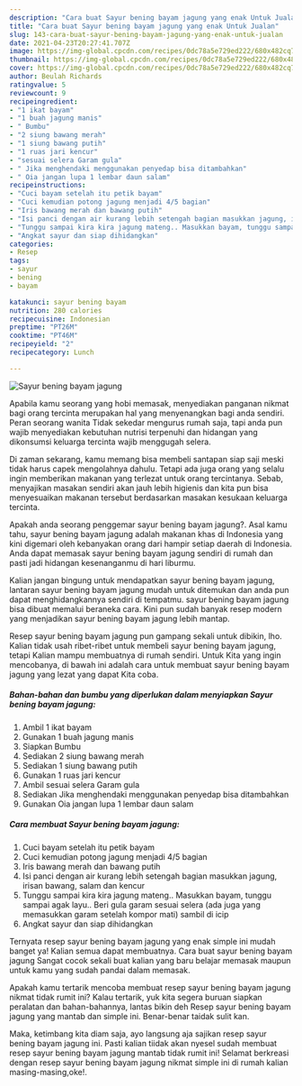 ```yaml
---
description: "Cara buat Sayur bening bayam jagung yang enak Untuk Jualan"
title: "Cara buat Sayur bening bayam jagung yang enak Untuk Jualan"
slug: 143-cara-buat-sayur-bening-bayam-jagung-yang-enak-untuk-jualan
date: 2021-04-23T20:27:41.707Z
image: https://img-global.cpcdn.com/recipes/0dc78a5e729ed222/680x482cq70/sayur-bening-bayam-jagung-foto-resep-utama.jpg
thumbnail: https://img-global.cpcdn.com/recipes/0dc78a5e729ed222/680x482cq70/sayur-bening-bayam-jagung-foto-resep-utama.jpg
cover: https://img-global.cpcdn.com/recipes/0dc78a5e729ed222/680x482cq70/sayur-bening-bayam-jagung-foto-resep-utama.jpg
author: Beulah Richards
ratingvalue: 5
reviewcount: 9
recipeingredient:
- "1 ikat bayam"
- "1 buah jagung manis"
- " Bumbu"
- "2 siung bawang merah"
- "1 siung bawang putih"
- "1 ruas jari kencur"
- "sesuai selera Garam gula"
- " Jika menghendaki menggunakan penyedap bisa ditambahkan"
- " Oia jangan lupa 1 lembar daun salam"
recipeinstructions:
- "Cuci bayam setelah itu petik bayam"
- "Cuci kemudian potong jagung menjadi 4/5 bagian"
- "Iris bawang merah dan bawang putih"
- "Isi panci dengan air kurang lebih setengah bagian masukkan jagung, irisan bawang, salam dan kencur"
- "Tunggu sampai kira kira jagung mateng.. Masukkan bayam, tunggu sampai agak layu.. Beri gula garam sesuai selera (ada juga yang memasukkan garam setelah kompor mati) sambil di icip"
- "Angkat sayur dan siap dihidangkan"
categories:
- Resep
tags:
- sayur
- bening
- bayam

katakunci: sayur bening bayam 
nutrition: 280 calories
recipecuisine: Indonesian
preptime: "PT26M"
cooktime: "PT46M"
recipeyield: "2"
recipecategory: Lunch

---
```



![Sayur bening bayam jagung](https://img-global.cpcdn.com/recipes/0dc78a5e729ed222/680x482cq70/sayur-bening-bayam-jagung-foto-resep-utama.jpg)

Apabila kamu seorang yang hobi memasak, menyediakan panganan nikmat bagi orang tercinta merupakan hal yang menyenangkan bagi anda sendiri. Peran seorang  wanita Tidak sekedar mengurus rumah saja, tapi anda pun wajib menyediakan kebutuhan nutrisi terpenuhi dan hidangan yang dikonsumsi keluarga tercinta wajib menggugah selera.

Di zaman  sekarang, kamu memang bisa membeli santapan siap saji meski tidak harus capek mengolahnya dahulu. Tetapi ada juga orang yang selalu ingin memberikan makanan yang terlezat untuk orang tercintanya. Sebab, menyajikan masakan sendiri akan jauh lebih higienis dan kita pun bisa menyesuaikan makanan tersebut berdasarkan masakan kesukaan keluarga tercinta. 



Apakah anda seorang penggemar sayur bening bayam jagung?. Asal kamu tahu, sayur bening bayam jagung adalah makanan khas di Indonesia yang kini digemari oleh kebanyakan orang dari hampir setiap daerah di Indonesia. Anda dapat memasak sayur bening bayam jagung sendiri di rumah dan pasti jadi hidangan kesenanganmu di hari liburmu.

Kalian jangan bingung untuk mendapatkan sayur bening bayam jagung, lantaran sayur bening bayam jagung mudah untuk ditemukan dan anda pun dapat menghidangkannya sendiri di tempatmu. sayur bening bayam jagung bisa dibuat memalui beraneka cara. Kini pun sudah banyak resep modern yang menjadikan sayur bening bayam jagung lebih mantap.

Resep sayur bening bayam jagung pun gampang sekali untuk dibikin, lho. Kalian tidak usah ribet-ribet untuk membeli sayur bening bayam jagung, tetapi Kalian mampu membuatnya di rumah sendiri. Untuk Kita yang ingin mencobanya, di bawah ini adalah cara untuk membuat sayur bening bayam jagung yang lezat yang dapat Kita coba.

<!--inarticleads1-->

##### Bahan-bahan dan bumbu yang diperlukan dalam menyiapkan Sayur bening bayam jagung:

1. Ambil 1 ikat bayam
1. Gunakan 1 buah jagung manis
1. Siapkan  Bumbu
1. Sediakan 2 siung bawang merah
1. Sediakan 1 siung bawang putih
1. Gunakan 1 ruas jari kencur
1. Ambil sesuai selera Garam gula
1. Sediakan  Jika menghendaki menggunakan penyedap bisa ditambahkan
1. Gunakan  Oia jangan lupa 1 lembar daun salam




<!--inarticleads2-->

##### Cara membuat Sayur bening bayam jagung:

1. Cuci bayam setelah itu petik bayam
1. Cuci kemudian potong jagung menjadi 4/5 bagian
1. Iris bawang merah dan bawang putih
1. Isi panci dengan air kurang lebih setengah bagian masukkan jagung, irisan bawang, salam dan kencur
1. Tunggu sampai kira kira jagung mateng.. Masukkan bayam, tunggu sampai agak layu.. Beri gula garam sesuai selera (ada juga yang memasukkan garam setelah kompor mati) sambil di icip
1. Angkat sayur dan siap dihidangkan




Ternyata resep sayur bening bayam jagung yang enak simple ini mudah banget ya! Kalian semua dapat membuatnya. Cara buat sayur bening bayam jagung Sangat cocok sekali buat kalian yang baru belajar memasak maupun untuk kamu yang sudah pandai dalam memasak.

Apakah kamu tertarik mencoba membuat resep sayur bening bayam jagung nikmat tidak rumit ini? Kalau tertarik, yuk kita segera buruan siapkan peralatan dan bahan-bahannya, lantas bikin deh Resep sayur bening bayam jagung yang mantab dan simple ini. Benar-benar taidak sulit kan. 

Maka, ketimbang kita diam saja, ayo langsung aja sajikan resep sayur bening bayam jagung ini. Pasti kalian tiidak akan nyesel sudah membuat resep sayur bening bayam jagung mantab tidak rumit ini! Selamat berkreasi dengan resep sayur bening bayam jagung nikmat simple ini di rumah kalian masing-masing,oke!.

